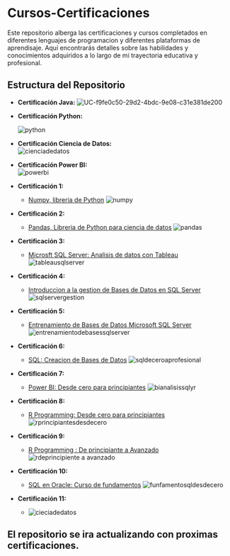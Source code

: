 # Cursos-Certificaciones

Este repositorio alberga las certificaciones y cursos completados en diferentes lenguajes de programacion y diferentes plataformas de aprendisaje. Aquí encontrarás detalles sobre las habilidades y conocimientos adquiridos a lo largo de mi trayectoria educativa y profesional.

## Estructura del Repositorio

- **Certificación Java:**
![UC-f9fe0c50-29d2-4bdc-9e08-c31e381de200](https://github.com/user-attachments/assets/aeb2299d-0e88-4ae0-bcf8-40b70a6c7197)


- **Certificación Python:**
  
  ![python](https://github.com/user-attachments/assets/96bfb5e1-f0f1-4a00-9f93-9982ddeb1820)

- **Certificación Ciencia de Datos:**  
  ![cienciadedatos](https://github.com/user-attachments/assets/db6415dc-318e-4acc-b0a9-0cfbe40c8afa)

- **Certificación Power BI:**  
  ![powerbi](https://github.com/user-attachments/assets/1993b15d-3716-423a-9ef4-3844d9a5b91e)

- **Certificación 1:**
  - [Numpy, libreria de Python](https://udemy-certificate.s3.amazonaws.com/pdf/UC-0c2a2da5-ce98-4bae-ae28-76e3bd33d0ac.pdf)
  ![numpy](https://github.com/edSoto02/Cursos-Certificaciones/assets/106222946/e53bb01d-49a0-46fc-9d20-3ee7c5e24921)


- **Certificación 2:**
  - [Pandas, Libreria de Python para ciencia de datos](https://udemy-certificate.s3.amazonaws.com/pdf/UC-9712d6d5-7d0f-4148-8bab-c9e2ae153eaf.pdf)
  ![pandas](https://github.com/edSoto02/Cursos-Certificaciones/assets/106222946/312c38d0-5be7-4378-93c5-7d132b27d2f1)


- **Certificación 3:**
  - [Microsft SQL  Server: Analisis de datos con Tableau](https://udemy-certificate.s3.amazonaws.com/pdf/UC-b1d8f135-92a4-4681-aed1-9dd760b0e3af.pdf)
  ![tableausqlserver](https://github.com/edSoto02/Cursos-Certificaciones/assets/106222946/6b4bbc7f-2130-4a17-acd9-d0119ece471e)

  
  
 - **Certificación 4:**
   - [Introduccion a la gestion de Bases de Datos en SQL Server](https://udemy-certificate.s3.amazonaws.com/pdf/UC-91239a5d-a8d1-433e-b53d-fb32609a5597.pdf)
   ![sqlservergestion](https://github.com/edSoto02/Cursos-Certificaciones/assets/106222946/cec814ca-fbe9-4770-93f6-6362e1da48b1)

 - **Certificación 5:**
   - [Entrenamiento de Bases de Datos Microsoft SQL Server](https://udemy-certificate.s3.amazonaws.com/pdf/UC-e75a3595-e062-4fc0-ab08-57b57545ebc1.pdf)
   ![entrenamientodebasessqlserver](https://github.com/edSoto02/Cursos-Certificaciones/assets/106222946/ff663cbf-bafb-4a81-978d-cb1de6e8918b)

 - **Certificación 6:**
   - [SQL: Creacion de Bases de Datos](https://udemy-certificate.s3.amazonaws.com/image/UC-7cd1e54a-41ab-4f40-a5fd-e19d1e4e0ceb.jpg)
   ![sqldeceroaprofesional](https://github.com/edSoto02/Cursos-Certificaciones/assets/106222946/91639fb8-1658-4ba7-92c1-a6671d2dcb86)


 - **Certificación 7:**
   - [Power BI: Desde cero para principiantes](https://udemy-certificate.s3.amazonaws.com/pdf/UC-cf94cb84-878d-4351-90de-0dd9d7e2d807.pdf)
   ![bianalisissqlyr](https://github.com/edSoto02/Cursos-Certificaciones/assets/106222946/fba88961-6313-4d6e-9694-fa7c3417bfeb)

  
 - **Certificación 8:**
   - [R Programming: Desde cero para principiantes](https://udemy-certificate.s3.amazonaws.com/pdf/UC-deae4411-d5a1-4d40-8143-e2ec12f99c99.pdf)
   ![rprincipiantesdesdecero](https://github.com/edSoto02/Cursos-Certificaciones/assets/106222946/55d8e297-1e9d-4ddf-8104-30af5dc4624f)

  
 - **Certificación 9:**
   - [R Programming : De principiante a Avanzado](https://udemy-certificate.s3.amazonaws.com/pdf/UC-02857f4a-526f-471a-a6d0-9cb6a304177b.pdf)
   ![rdeprincipiente a avanzado](https://github.com/edSoto02/Cursos-Certificaciones/assets/106222946/090f2bc8-ffbc-4cf1-99f3-0bef32274725)

  
 - **Certificación 10:**
   - [SQL en Oracle: Curso de fundamentos](https://udemy-certificate.s3.amazonaws.com/pdf/UC-0af693a3-c22f-458d-8b2f-580ece599b56.pdf)
   ![funfamentosqldesdecero](https://github.com/edSoto02/Cursos-Certificaciones/assets/106222946/bdddb3f5-8b77-42d5-bdfb-0792879a3005)

- **Certificación 11:**
  - ![cieciadedatos](https://github.com/edSoto02/Cursos-Certificaciones/assets/106222946/1b45bdc5-fd87-4fce-a0e4-73a677130352)


## El repositorio se ira actualizando con proximas certificaciones.
